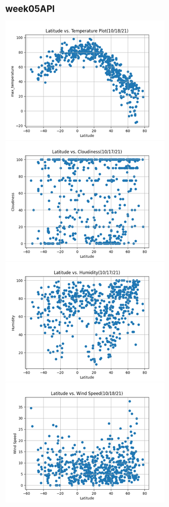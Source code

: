 # week05API
![](week_05/Lat_vs_Temp_Plot.png)
![](week_05/Lat_vs_Cloudiness.png)
![](week_05/Lat_vs_Humidity.png)
![](week_05/Lat_vs_Wind_Speed.png)
